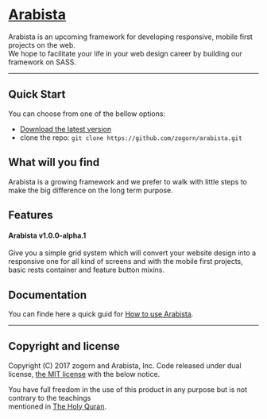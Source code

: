 # [Arabista](https://github.com/zogorn/arabista)
Arabista is an upcoming framework for developing responsive, mobile first projects on the web.  
We hope to facilitate your life in your web design career by building our framework on SASS.


***


## Quick Start
You can choose from one of the bellow options:
+ [Download the latest version](https://github.com/zogorn/arabista/archive/master.zip)
+ clone the repo: `git clone https://github.com/zogorn/arabista.git`


## What will you find
Arabista is a growing framework and we prefer to walk with little steps to make the big difference on the long term purpose.


## Features
#### Arabista v1.0.0-alpha.1
Give you a simple grid system which will convert your website design into a responsive one for all kind of screens and with the mobile first projects, basic rests container and feature button mixins.


## Documentation
You can finde here a quick guid for [How to use Arabista](https://zogorn.github.io/arabista/).
***
## Copyright and license
Copyright (C) 2017 zogorn and Arabista, Inc. Code released under dual license, [the MIT license](https://github.com/zogorn/arabista/blob/master/LICENSE) with the below notice.

You have full freedom in the use of this product in any purpose but is not contrary to the teachings  
mentioned in [The Holy Quran](http://quran.ksu.edu.sa/index.php?l=en#aya=1_1&m=hafs&qaree=husary&trans=en_sh).
